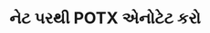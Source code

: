 ---
############################# Static ############################
layout: "auto-gen-annotation"

############################# Head ############################
head_title: "C# માં નેટ POTX એનોટેશન API એનોટેટ"
head_description: "POTX, છબીઓ, રેખાંકનો અને દસ્તાવેજ ફાઇલ ફોર્મેટ્સમાંથી લોકપ્રિય ટીકા પ્રકારો બનાવવા અને ટીકા કરવા માટે નેટ API."

############################# Header ############################
title: "નેટ પરથી POTX એનોટેટ કરો"
description: ""
bg_image: "https://cms.admin.containerize.com/templates/aspose/App_Themes/V3/images/bg/header1.png"
bg_overlay: false
button:
    enable: true
    icon: "fas fa-arrow-down"
    label: "મફત અજમાયશ ડાઉનલોડ કરો"
    link: "https://downloads.groupdocs.com/annotation/net"

############################# About ############################
about:
    enable: true
    title: "નેટ API માટે GroupDocs.Annotation વિશે"
    content: |
        GroupDocs.Annotation for Net API એ એક લાઇબ્રેરી છે જે તમને PDF, Word અને Mac, Windows અથવા Ubuntu પરના અન્ય દસ્તાવેજોમાં ટીકા ઉમેરવાની મંજૂરી આપે છે. [GroupDocs.Annotation for Net](/annotation/net) એ ઈમેજો અને અન્ય વિવિધ દસ્તાવેજોમાંથી ટીકાઓ બનાવવા, ઉમેરવા, સંપાદિત કરવા, કાઢી નાખવા, કાઢવા અને નિકાસ કરવા માટે વ્યાપક સમર્થન સાથે એનોટેશનનું સંચાલન કરવા માટેનું નેટિવ નેટ API છે. સમર્થિત દસ્તાવેજ ફોર્મેટ્સની સંપૂર્ણ સૂચિ તમે આ [પૃષ્ઠ] (https://docs.groupdocs.com/annotation/net/supported-document-formats/) પર જોઈ શકો છો.
        આ લાઇબ્રેરી તમને માત્ર POTX દસ્તાવેજ સાથે જ નહીં પરંતુ અન્ય ઘણા પ્રકારના દસ્તાવેજો જેમ કે Word, Excel, PowerPoint, Outlook emails, Visio, Adobe, OpenDocument, OpenOffice, Photoshop, AutoCad અને અન્ય ઘણા બધા દસ્તાવેજો સાથે પણ કામ કરવાની મંજૂરી આપે છે.
        નેટ API માટે GroupDocs.Annotation તમને નવી નોંધો બનાવવા અને ઉમેરવા, ટીકાઓ સંપાદિત કરવા, ટિપ્પણીઓ, ટીકાઓ કાઢવા અને તેમને દસ્તાવેજોમાંથી દૂર કરવાની મંજૂરી આપે છે. લાઇબ્રેરી 13 વિવિધ એનોટેશન પ્રકારોને સપોર્ટ કરે છે, જેમાં ટેક્સ્ટ, પોલિલાઇન, એરિયા, અંડરલાઇન, પોઇન્ટ, વોટરમાર્ક, એરો, એલિપ્સ, ટેક્સ્ટ રિપ્લેસમેન્ટ, ડિસ્ટન્સ, ટેક્સ્ટ ફીલ્ડ, પીડીએફમાં રિસોર્સ રિડેક્શન, એચટીએમએલ, માઇક્રોસોફ્ટ વર્ડ ડોક્યુમેન્ટ્સ, સ્પ્રેડશીટ્સ, આકૃતિઓ, પ્રસ્તુતિઓ, રેખાંકનો, છબીઓ અને અન્ય ઘણા ફાઇલ ફોર્મેટ્સ.
        ઉદાહરણ (કૃપા કરીને નીચે જુઓ) POTX દસ્તાવેજ સાથે કામ કરવાનું દર્શાવે છે, આ ઉદાહરણમાં તમે GroupDocs સાથે કેવી રીતે કામ કરવું તેનાં મુખ્ય પગલાં જોઈ શકો છો. એનોટેશન: લાઇસન્સ સેટ કરો, તમે જેની સાથે કામ કરવા માગો છો તે દસ્તાવેજ ખોલો, એક બનાવવું એનોટેશન, તમારી જરૂરિયાતો અનુસાર એનોટેશન પ્રોપર્ટીઝ સેટ કરવા માટે ડેટા ઑબ્જેક્ટ્સ ઉમેરીને અને પરિણામને જરૂરી જગ્યાએ સાચવો. તમે અમારા ગીથબ [પૃષ્ઠ](https://github.com/groupdocs-annotation/GroupDocs.Annotation-for-.NET) અથવા અમારા ઉત્પાદન [દસ્તાવેજીકરણ](https://github.com/groupdocs-annotation/GroupDocs) પર સમર્થિત સુવિધાઓ પર વધુ વિગતવાર પણ જોઈ શકો છો ://docs.groupdocs.com/annotation/net/getting-started/).

############################# Steps ############################
howTo_Add:
steps_Add:
    enable: true
    title_left: "નેટમાં POTXમાં ટીકા ઉમેરવાનાં પગલાં"
    content_left: |
        [GroupDocs.Annotation](/annotation/net/) નેટ વિકાસકર્તાઓ માટે અમુક સરળ પગલાં અમલમાં મૂકીને કોઈપણ નેટ-આધારિત એપ્લિકેશનમાં POTX ફાઈલોમાં વિવિધ એનોટેશન પ્રકારો ઉમેરવાનું સરળ બનાવે છે.
        *   ટિપ્પણી અને તારીખ સાથે જવાબ આપો ઑબ્જેક્ટ્સ બનાવો.
        *   એરિયા એનોટેશન ઑબ્જેક્ટ બનાવો, વિસ્તાર વિકલ્પો સેટ કરો અને જવાબો ઉમેરો.
        *   એનોટેટર ઑબ્જેક્ટ બનાવો અને વિસ્તાર એનોટેશન ઉમેરો.
        *   આઉટપુટ ફાઇલ સાચવો.
    title_right: "પ્રણાલીની જરૂરિયાતો"
    content_right: |
        GroupDocs. નેટ API માટે એનોટેશન તમામ મુખ્ય પ્લેટફોર્મ્સ અને ઓપરેટિંગ સિસ્ટમ્સ પર સપોર્ટેડ છે. નીચે આપેલા કોડને અમલમાં મૂકતા પહેલા, કૃપા કરીને ખાતરી કરો કે તમારી પાસે તમારી સિસ્ટમ પર નીચેની પૂર્વજરૂરીયાતો ઇન્સ્ટોલ કરેલી છે.
        *   ઓપરેટિંગ સિસ્ટમ્સ: માઇક્રોસોફ્ટ વિન્ડોઝ, લિનક્સ, મેકઓએસ
        *   વિકાસ પર્યાવરણ: વિઝ્યુઅલ સ્ટુડિયો, ઝામરિન, મોનોડેવલપ
        *   ફ્રેમવર્ક: .NET ફ્રેમવર્ક, .NET સ્ટાન્ડર્ડ, .NET કોર, મોનો
        *   .NET માટે GroupDocs.Annotation નું નવીનતમ સંસ્કરણ [NuGet](https://www.nuget.org/packages/groupdocs.annotation) પરથી ડાઉનલોડ કરો.

############################# Preview ############################
preview_Add:
    enable: true
    title: ટીકા પૂર્વાવલોકન અને કોડ નમૂના
    content: |
        ![Annotation preview image](https://docs.groupdocs.com/annotation/java/images/add-text-field-annotation.png)
    code: |
        ```cs
        //Add text field annotation to the document from local disk
        using (Annotator annotator = new Annotator("input.bmp"))
        {
            TextFieldAnnotation textField = new TextFieldAnnotation
            {
                BackgroundColor = 65535,
                Box = new Rectangle(100, 100, 100, 100),
                CreatedOn = DateTime.Now,
                Text = "Some text",
                FontColor = 65535,
                FontSize = 12,
                Message = "This is text field annotation",
                Opacity = 0.7,
                PageNumber = 0,
                PenStyle = PenStyle.Dot,
                PenWidth = 3,
                FontFamily = "Arial",
                TextHorizontalAlignment = HorizontalAlignment.Center,
                Replies = new List
                {
                    new Reply
                    {
                        Comment = "First comment",
                        RepliedOn = DateTime.Now
                    },
                    new Reply
                    {
                        Comment = "Second comment",
                        RepliedOn = DateTime.Now
                    }
                }
            };
            annotator.Add(textField);
            annotator.Save("result.bmp");
        }
        ```

############################# Steps ############################
howTo_Remove:
steps_Remove:
    enable: true
    title_left: "નેટમાં POTX માંથી ટીકાઓ દૂર કરવાના પગલાં"
    content_left: |
        [GroupDocs.Annotation](/annotation/net/) નેટ વિકાસકર્તાઓ માટે થોડા સરળ પગલાં અમલમાં મૂકીને કોઈપણ નેટ-આધારિત એપ્લિકેશનમાં POTX ફાઈલોમાંથી એનોટેશન વિગતો દૂર કરવાનું સરળ બનાવે છે.
        *   ટિપ્પણી અને તારીખ સાથે જવાબ આપો ઑબ્જેક્ટ્સ બનાવો.
        *   Instantiate SaveOptions ઑબ્જેક્ટ અને AnnotationTypes = AnnotationType.None સેટ કરો.
        *   પરિણામી દસ્તાવેજ પાથ અથવા સ્ટ્રીમ અને SaveOptions ઑબ્જેક્ટ સાથે સેવ મેથડને કૉલ કરો.

############################# Preview ############################
preview_Remove:
    enable: true
    code: |
        ```cs
        // 1- How to remove annotation from document using annotation index
        
        using (Annotator annotator = new Annotator("result.bmp"))
        {
            annotator.Remove(0);
            annotator.Save("removed.bmp");
        }
        
        // 2- How to remove annotation from document using annotation object
        
        using (Annotator annotator = new Annotator("result.bmp"))
        {
            var tmp = annotator.Get();
            annotator.Remove(tmp[0]);
            annotator.Save("removed.bmp");
        }
        
        // 3- How to remove some annotations from document using list of ID’s
        
        using (Annotator annotator = new Annotator("result.bmp"))
        {
            var idList = new List{1, 2, 3};
            annotator.Remove(idList);
            annotator.Save("removed.bmp");
        }
        
        // 4- How to remove some annotations from document using list of annotations
        
        using (Annotator annotator = new Annotator("result.bmp"))
        {
            var tmp = annotator.Get();
            annotator.Remove(tmp);
            annotator.Save("removed.bmp");
        }
        ```

############################# Steps ############################
howTo_Edit:
steps_Edit:
    enable: true
    title_left: "નેટમાં POTX માંથી ટીકાઓ સંપાદિત કરવાના પગલાં"
    content_left: |
        [GroupDocs.Annotation](/annotation/net/) નેટ વિકાસકર્તાઓ માટે થોડા સરળ પગલાં અમલમાં મૂકીને કોઈપણ નેટ-આધારિત એપ્લિકેશનમાં POTX ફાઇલોમાંથી વિવિધ એનોટેશન ગુણધર્મોને અપડેટ કરવાનું સરળ બનાવે છે.
        *   ઈનપુટ ડોક્યુમેન્ટ પાથ સાથે એનોટેટર ઑબ્જેક્ટને ઇન્સ્ટન્ટીએટ કરો અથવા ImportAnnotations = true સાથે ઇન્સ્ટન્ટિએટેડ LoadOptions સાથે સ્ટ્રીમ કરો.
        *   કેટલાક એનોટેશનબેઝ અમલીકરણ બનાવો અને અસ્તિત્વમાં છે તે ટીકાનું આઈડી સેટ કરો (જો તે આઈડી સાથેની ટીકા મળી નથી, તો કંઈપણ બદલાશે નહીં) અથવા ટીકાઓની પાથ સૂચિ (બધી અસ્તિત્વમાં છે તે ટીકા દૂર કરવામાં આવશે).
        *   પસાર થયેલી ટીકાઓ સાથે એનોટેટર ઑબ્જેક્ટની કૉલ અપડેટ પદ્ધતિ.
        *   પરિણામી દસ્તાવેજ પાથ અથવા સ્ટ્રીમ અને SaveOptions ઑબ્જેક્ટ સાથે સેવ મેથડને કૉલ કરો.

############################# Preview ############################
preview_Edit:
    enable: true
    code: |
        ```cs
        // open annotated document
        using (Annotator annotator = new Annotator("result.bmp"))
        {
            //assuming we are going to change some properties of existing annotation
                AreaAnnotation updated = new AreaAnnotation
                    {
                            // It's important to set existed annotation Id
                            Id = 1,
                            BackgroundColor = 255,
                            Box = new Rectangle(0, 0, 50, 200),
                            CreatedOn = DateTime.Now,
                            Message = "This is updated annotation",
                            Replies = new List
                            {
                                new Reply
                                {
                                    Comment = "Updated first comment",
                                    RepliedOn = DateTime.Now
                                },
                                new Reply
                                {
                                    Comment = "Updated second comment",
                                    RepliedOn = DateTime.Now
                                }
                            }
                        };
                // update annotation
                annotator.Update(updated);
                annotator.Save("result.bmp");
        }
        ```

############################# Steps ############################
howTo_Extract:
steps_Extract:
    enable: true
    title_left: "નેટમાં POTX માંથી ટીકાઓ કાઢવાના પગલાં"
    content_left: |
        [GroupDocs.Annotation](/annotation/net/) નેટ વિકાસકર્તાઓ માટે થોડા સરળ પગલાં અમલમાં મૂકીને કોઈપણ નેટ-આધારિત એપ્લિકેશનમાં દસ્તાવેજોની ટીકા કરવાનું અને POTX ફાઈલોમાંથી એનોટેશન માહિતી કાઢવાનું સરળ બનાવે છે.
        *   ટિપ્પણી અને તારીખ સાથે જવાબ આપો ઑબ્જેક્ટ્સ બનાવો.
        *   LoadOptions ઑબ્જેક્ટને ત્વરિત કરો અને સાચી દલીલ સાથે SetImportAnnotations કૉલ કરો.
        *   પ્રકાર સૂચિ સાથે ચલ વ્યાખ્યાયિત કરો.
        *   ગેટ મેથડ પર કૉલ કરો અને પરિણામ ઉપરના ચલ પર પાછા ફરો.

############################# Preview ############################
preview_Extract:
    enable: true
    code: |
        ```cs
        // for using this example input file ("annotated.bmp") must be with annotations
        using (Annotator annotator = new Annotator("annotated.bmp"))
        {
            List annotations = annotator.Get();
            XmlSerializer formatter = new XmlSerializer(typeof(List));
            using (FileStream fs = new FileStream("annotations.xml", FileMode.Create))
            {
                fs.SetLength(0);
                formatter.Serialize(fs, annotations);
            }
        }
        ```

############################# Demos ############################
demos:
    enable: true
    title: "દસ્તાવેજો અને છબીઓમાં ઍનોટેશન ઉમેરવા, દૂર કરવા, સંપાદિત કરવા, બહાર કાઢવા માટે લાઇવ ડેમો"
    content: |
        હમણાં જ [GroupDocs.Annotation Live Demos](https://products.groupdocs.app/annotation/family) વેબસાઇટની મુલાકાત લઈને POTX ફાઇલમાં ઍનોટેશન ઉમેરો, દૂર કરો, સંપાદિત કરો અને બહાર કાઢો. લાઇવ ડેમોના નીચેના ફાયદા છે

############################# About Formats ############################
about_formats:
    enable: true
    format:
        # format loop
        - icon: "far fa-file-potx"
          title: "POTX ફાઇલ ફોર્મેટ વિશે"
          content: |
            .POTX એક્સ્ટેંશન ધરાવતી ફાઇલો Microsoft PowerPoint ટેમ્પ્લેટ પ્રસ્તુતિઓનું પ્રતિનિધિત્વ કરે છે જે Microsoft PowerPoint 2007 અને તેનાથી ઉપરની સાથે બનાવવામાં આવે છે. આ ફોર્મેટ POT ફાઇલ ફોર્મેટને બદલવા માટે બનાવવામાં આવ્યું હતું જે બાઈનરી ફાઇલ ફોર્મેટ પર આધારિત છે અને પાવરપોઈન્ટ 97-2003 સાથે સપોર્ટેડ છે. જનરેટ કરેલી ફાઇલોનો ઉપયોગ એવી પ્રસ્તુતિઓ બનાવવા માટે થઈ શકે છે કે જેમાં સમાન લેઆઉટ અને નવી ફાઇલો પર લાગુ કરવા માટે જરૂરી અન્ય સેટિંગ્સ હોય. આ સેટિંગ્સમાં શૈલીઓ, બેકગ્રાઉન્ડ્સ, કલર પેલેટ, ફોન્ટ્સ અને ડિફોલ્ટ્સ શામેલ હોઈ શકે છે. આવી ફાઇલો સત્તાવાર ઉપયોગ માટે તૈયાર ટેમ્પલેટ ફાઇલો બનાવવા માટે બનાવવામાં આવે છે.

          link: "https://docs.fileformat.com/image/potx/"

############################# More Formats ############################
more_formats:
    enable: true
    title: "અન્ય લોકપ્રિય દસ્તાવેજ ફોર્મેટ સાથે કામ કરવું"
    content: |
        નીચે જણાવ્યા મુજબ કેટલાક લોકપ્રિય ફાઇલ ફોર્મેટમાંથી ટીકા ગુણધર્મોને અપડેટ કરો.
    format:
        # format loop
        - name: "Annotate PDF document"
          link: "https://products.groupdocs.com/annotation/net/pdf/"
          description: "Adobe Portable Document Format"

        # format loop
        - name: "Annotate DOC document"
          link: "https://products.groupdocs.com/annotation/net/doc/"
          description: "Microsoft Word Document"

        # format loop
        - name: "Annotate DOCM document"
          link: "https://products.groupdocs.com/annotation/net/docm/"
          description: "Microsoft Word Macro-Enabled Document"

        # format loop
        - name: "Annotate DOCX document"
          link: "https://products.groupdocs.com/annotation/net/docx/"
          description: "Microsoft Word Open XML Document"

        # format loop
        - name: "Annotate DOT document"
          link: "https://products.groupdocs.com/annotation/net/dot/"
          description: "Microsoft Word Document Template"

        # format loop
        - name: "Annotate DOTX document"
          link: "https://products.groupdocs.com/annotation/net/dotx/"
          description: "Word Open XML Document Template"

        # format loop
        - name: "Annotate RTF document"
          link: "https://products.groupdocs.com/annotation/net/rtf/"
          description: "Rich Text Document"

        # format loop
        - name: "Annotate ODT document"
          link: "https://products.groupdocs.com/annotation/net/odt/"
          description: "Open Document Text"

        # format loop
        - name: "Annotate XLS document"
          link: "https://products.groupdocs.com/annotation/net/xls/"
          description: "Microsoft Excel Binary File Format"

        # format loop
        - name: "Annotate XLSX document"
          link: "https://products.groupdocs.com/annotation/net/xlsx/"
          description: "Microsoft Excel Open XML Spreadsheet"

        # format loop
        - name: "Annotate XLSM document"
          link: "https://products.groupdocs.com/annotation/net/xlsm/"
          description: "Microsoft Excel Macro-Enabled Spreadsheet"

        # format loop
        - name: "Annotate XLSB document"
          link: "https://products.groupdocs.com/annotation/net/xlsb/"
          description: "Microsoft Excel Binary Worksheet"

        # format loop
        - name: "Annotate ODS document"
          link: "https://products.groupdocs.com/annotation/net/ods/"
          description: "Open Document Spreadsheet"

        # format loop
        - name: "Annotate PPT document"
          link: "https://products.groupdocs.com/annotation/net/ppt/"
          description: "PowerPoint Presentation"

        # format loop
        - name: "Annotate PPTX document"
          link: "https://products.groupdocs.com/annotation/net/pptx/"
          description: "PowerPoint Open XML Presentation"

        # format loop
        - name: "Annotate PPSX document"
          link: "https://products.groupdocs.com/annotation/net/ppsx/"
          description: "PowerPoint Open XML Slide Show"

        # format loop
        - name: "Annotate POTM document"
          link: "https://products.groupdocs.com/annotation/net/potm/"
          description: "Microsoft PowerPoint Template"

        # format loop
        - name: "Annotate PPTM document"
          link: "https://products.groupdocs.com/annotation/net/pptm/"
          description: "Microsoft PowerPoint Presentation"

        # format loop
        - name: "Annotate PPS document"
          link: "https://products.groupdocs.com/annotation/net/pps/"
          description: "Microsoft PowerPoint 97-2003 Slide Show"

        # format loop
        - name: "Annotate ODP document"
          link: "https://products.groupdocs.com/annotation/net/odp/"
          description: "OpenDocument Presentation"

        # format loop
        - name: "Annotate HTML document"
          link: "https://products.groupdocs.com/annotation/net/html/"
          description: "HyperText Markup Language"

        # format loop
        - name: "Annotate TIFF document"
          link: "https://products.groupdocs.com/annotation/net/tiff/"
          description: "Tagged Image File Format"

        # format loop
        - name: "Annotate JPEG document"
          link: "https://products.groupdocs.com/annotation/net/jpeg/"
          description: "JPEG Image"

        # format loop
        - name: "Annotate PNG document"
          link: "https://products.groupdocs.com/annotation/net/png/"
          description: "Portable Network Graphic"

        # format loop
        - name: "Annotate EML document"
          link: "https://products.groupdocs.com/annotation/net/eml/"
          description: "E-mail Message"

        # format loop
        - name: "Annotate MSG document"
          link: "https://products.groupdocs.com/annotation/net/msg/"
          description: "Microsoft Outlook E-mail Message"

        # format loop
        - name: "Annotate VSD document"
          link: "https://products.groupdocs.com/annotation/net/vsd/"
          description: "Microsoft Visio 2003-2010 Drawing"

        # format loop
        - name: "Annotate VSDX document"
          link: "https://products.groupdocs.com/annotation/net/vsdx/"
          description: "Microsoft Visio Drawing"

        # format loop
        - name: "Annotate VSS document"
          link: "https://products.groupdocs.com/annotation/net/vss/"
          description: "Microsoft Visio 2003-2010 Stencil"

        # format loop
        - name: "Annotate VST document"
          link: "https://products.groupdocs.com/annotation/net/vst/"
          description: "Microsoft Visio 2013 Stencil"

        # format loop
        - name: "Annotate DWG document"
          link: "https://products.groupdocs.com/annotation/net/dwg/"
          description: "Autodesk Design Data Formats"

        # format loop
        - name: "Annotate DXF document"
          link: "https://products.groupdocs.com/annotation/net/dxf/"
          description: "AutoCAD Drawing Interchange"

        # format loop
        - name: "Annotate DCM document"
          link: "https://products.groupdocs.com/annotation/net/dcm/"
          description: "Digital Imaging and Communications in Medicine"

        # format loop
        - name: "Annotate WMF document"
          link: "https://products.groupdocs.com/annotation/net/wmf/"
          description: "Windows Metafile"

        # format loop
        - name: "Annotate EMF document"
          link: "https://products.groupdocs.com/annotation/net/emf/"
          description: "Enhanced Metafile Format"


############################# Back to top ###############################
back_to_top:
    enable: true
---